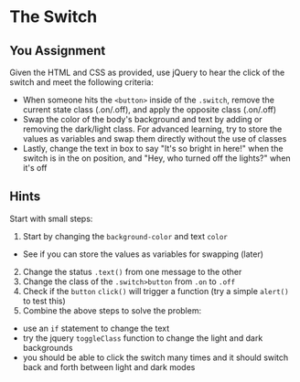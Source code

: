 # The Switch

## You Assignment

Given the HTML and CSS as provided, use jQuery to hear the click of the switch and meet the following criteria:

- When someone hits the `<button>` inside of the `.switch`, remove the current state class (.on/.off), and apply the opposite class (.on/.off)
- Swap the color of the body's background and text by adding or removing the dark/light class. For advanced learning, try to store the values as variables and swap them directly without the use of classes
- Lastly, change the text in box to say "It's so bright in here!" when the switch is in the on position, and "Hey, who turned off the lights?" when it's off

## Hints

Start with small steps:

1. Start by changing the `background-color` and text `color`
  - See if you can store the values as variables for swapping (later)
2. Change the status ``.text()`` from one message to the other
3. Change the class of the `.switch>button` from `.on` to `.off`
4. Check if the `button` `click()` will trigger a function (try a simple `alert()` to test this)
5. Combine the above steps to solve the problem:
  - use an `if` statement to change the text
  - try the jquery `toggleClass` function to change the light and dark backgrounds
  - you should be able to click the switch many times and it should switch back and forth between light and dark modes

